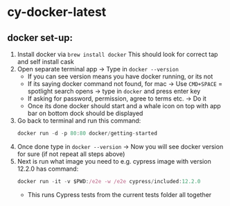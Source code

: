 # cy-docker-latest

## docker set-up:

1. Install docker via `brew install docker` This should look for correct tap and self install cask
2. Open separate terminal app -> Type in `docker --version`
   - If you can see version means you have docker running, or its not
   - If its saying docker command not found, for mac -> Use `CMD+SPACE` = spotlight search opens -> type in `docker` and press enter key
   - If asking for password, permission, agree to terms etc. -> Do it
   - Once its done docker should start and a whale icon on top with app bar on bottom dock should be displayed
3. Go back to terminal and run this command:
   ```ts
   docker run -d -p 80:80 docker/getting-started
   ```
4. Once done type in `docker --version` -> Now you will see docker version for sure (if not repeat all steps above)
5. Next is run what image you need to e.g. cypress image with version 12.2.0 has command:
   ```ts
   docker run -it -v $PWD:/e2e -w /e2e cypress/included:12.2.0
   ```
   - This runs Cypress tests from the current tests folder all together
